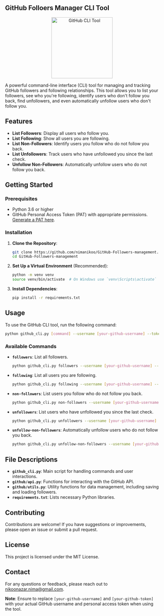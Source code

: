 
## GitHub Folloers Manager CLI Tool

<div style="text-align: center;">
    <img src="https://user-images.githubusercontent.com/76784461/156901083-8fb10d9d-4509-4f55-a071-6d0d3faed233.png" alt="GitHub CLI Tool" style="width: 200px; height: auto;">
</div>

A powerful command-line interface (CLI) tool for managing and tracking GitHub followers and following relationships.
This tool allows you to list your followers, see who you're following, identify users who don't follow you back, find unfollowers, and even automatically unfollow users who don't follow you.

## Features

- **List Followers**: Display all users who follow you.
- **List Following**: Show all users you are following.
- **List Non-Followers**: Identify users you follow who do not follow you back.
- **List Unfollowers**: Track users who have unfollowed you since the last check.
- **Unfollow Non-Followers**: Automatically unfollow users who do not follow you back.

## Getting Started

### Prerequisites

- Python 3.6 or higher
- GitHub Personal Access Token (PAT) with appropriate permissions. [Generate a PAT here](https://github.com/settings/tokens).

### Installation

1. **Clone the Repository**:
   ```bash
   git clone https://github.com/nimanikoo/GitHub-Followers-management.git
   cd GitHub-Followers-management
   ```

2. **Set Up a Virtual Environment** (Recommended):
   ```bash
   python -m venv venv
   source venv/bin/activate  # On Windows use `venv\Scripts\activate`
   ```

3. **Install Dependencies**:
   ```bash
   pip install -r requirements.txt
   ```

## Usage

To use the GitHub CLI tool, run the following command:

```bash
python github_cli.py [command] --username [your-github-username] --token [your-github-token]
```

### Available Commands

- **`followers`**: List all followers.
  ```bash
  python github_cli.py followers --username [your-github-username] --token [your-github-token]
  ```

- **`following`**: List all users you are following.
  ```bash
  python github_cli.py following --username [your-github-username] --token [your-github-token]
  ```

- **`non-followers`**: List users you follow who do not follow you back.
  ```bash
  python github_cli.py non-followers --username [your-github-username] --token [your-github-token]
  ```

- **`unfollowers`**: List users who have unfollowed you since the last check.
  ```bash
  python github_cli.py unfollowers --username [your-github-username] --token [your-github-token]
  ```

- **`unfollow-non-followers`**: Automatically unfollow users who do not follow you back.
  ```bash
  python github_cli.py unfollow-non-followers --username [your-github-username] --token [your-github-token]
  ```

## File Descriptions

- **`github_cli.py`**: Main script for handling commands and user interactions.
- **`github/api.py`**: Functions for interacting with the GitHub API.
- **`github/utils.py`**: Utility functions for data management, including saving and loading followers.
- **`requirements.txt`**: Lists necessary Python libraries.

## Contributing

Contributions are welcome! If you have suggestions or improvements, please open an issue or submit a pull request.

## License

This project is licensed under the MIT License.

## Contact

For any questions or feedback, please reach out to [nikoonazar.nima@gmail.com](mailto:nikoonazar.nima@gmail.com).

**Note**: Ensure to replace `[your-github-username]` and `[your-github-token]` with your actual GitHub username and personal access token when using the tool.
